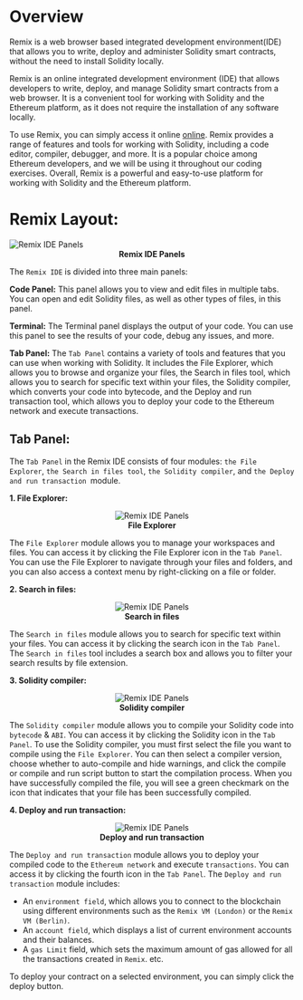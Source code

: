 # Overview

Remix is a web browser based integrated development environment(IDE) that allows you to write, deploy and administer Solidity smart contracts, without the need to install Solidity locally.

Remix is an online integrated development environment (IDE) that allows developers to write, deploy, and manage Solidity smart contracts from a web browser. It is a convenient tool for working with Solidity and the Ethereum platform, as it does not require the installation of any software locally.

To use Remix, you can simply access it online <a href="https://remix.ethereum.org" target="_blank">online</a>. Remix provides a range of features and tools for working with Solidity, including a code editor, compiler, debugger, and more. It is a popular choice among Ethereum developers, and we will be using it throughout our coding exercises. Overall, Remix is a powerful and easy-to-use platform for working with Solidity and the Ethereum platform.

# Remix Layout:

<img class="image" alt="Remix IDE Panels"  src="./assets/images/remix-ide-panels.JPG" >
<b><center class="img-label">Remix IDE Panels</center></b>

The `Remix IDE` is divided into three main panels:

**Code Panel:** This panel allows you to view and edit files in multiple tabs. You can open and edit Solidity files, as well as other types of files, in this panel.

**Terminal:** The Terminal panel displays the output of your code. You can use this panel to see the results of your code, debug any issues, and more.

**Tab Panel:** The `Tab Panel` contains a variety of tools and features that you can use when working with Solidity. It includes the File Explorer, which allows you to browse and organize your files, the Search in files tool, which allows you to search for specific text within your files, the Solidity compiler, which converts your code into bytecode, and the Deploy and run transaction tool, which allows you to deploy your code to the Ethereum network and execute transactions.

## Tab Panel: 

The `Tab Panel` in the Remix IDE consists of four modules: `the File Explorer`, `the Search in files tool`, `the Solidity compiler`, and `the Deploy and run transaction `module.

**1. File Explorer:** 

<center><img class="image" alt="Remix IDE Panels"  src="./assets/images/file-explorer.JPG" ></center>
<b><center class="img-label">File Explorer</center></b>

The `File Explorer` module allows you to manage your workspaces and files. You can access it by clicking the File Explorer icon in the `Tab Panel`. You can use the File Explorer to navigate through your files and folders, and you can also access a context menu by right-clicking on a file or folder.

**2. Search in files:**

<center><img class="image" alt="Remix IDE Panels"  src="./assets/images/search-in-files.JPG" ></center>
<b><center class="img-label">Search in files</center></b>

The `Search in files` module allows you to search for specific text within your files. You can access it by clicking the search icon in the `Tab Panel`. The `Search in files` tool includes a search box and allows you to filter your search results by file extension.

**3. Solidity compiler:**

<center><img class="image" alt="Remix IDE Panels"  src="./assets/images/remix-compiler.JPG" id="image"></center>
<b><center class="img-label">Solidity compiler</center></b>

The `Solidity compiler` module allows you to compile your Solidity code into `bytecode` & `ABI`. You can access it by clicking the Solidity icon in the `Tab Panel`. To use the Solidity compiler, you must first select the file you want to compile using the `File Explorer`. You can then select a compiler version, choose whether to auto-compile and hide warnings, and click the compile or compile and run script button to start the compilation process. When you have successfully compiled the file, you will see a green checkmark on the icon that indicates that your file has been successfully compiled.

**4. Deploy and run transaction:**

<center><img class="image" alt="Remix IDE Panels"  src="./assets/images/deploy-transaction.JPG" ></center>
<b><center class="img-label">Deploy and run transaction</center></b>

The `Deploy and run transaction` module allows you to deploy your compiled code to the `Ethereum network` and execute `transactions`. You can access it by clicking the fourth icon in the `Tab Panel`. The `Deploy and run transaction` module includes:
- An `environment field`, which allows you to connect to the blockchain using different environments such as the `Remix VM (London)` or the `Remix VM (Berlin)`. 
- An `account field`, which displays a list of current environment accounts and their balances. 
- A `gas Limit` field, which sets the maximum amount of gas allowed for all the transactions created in `Remix`. etc.

To deploy your contract on a selected environment, you can simply click the deploy button.